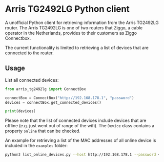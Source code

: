 # Arris TG2492LG Python client

A unofficial Python client for retrieving information from the Arris TG2492LG router. The Arris TG2492LG is one of two routers that Ziggo, a cable operator in the Netherlands, provides to their customers as Ziggo Connectbox.

The current functionality is limited to retrieving a list of devices that are connected to the router.

## Usage

List all connected devices:

```python
from arris_tg2492lg import ConnectBox

connectBox = ConnectBox("http://192.168.178.1", "password")
devices = connectBox.get_connected_devices()

print(devices)

```

Please note that the list of connected devices include devices that are offline (e.g. just went out of range of the wifi). The `Device` class contains a property `online` that can be checked.

An example for retrieving a list of the MAC addresses of all online device is included in the `examples` folder:

```bash
python3 list_online_devices.py --host http://192.168.178.1 --password <password>
```
